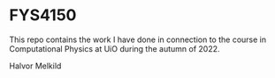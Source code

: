 # FYS4150

This repo contains the work I have done in connection to the course in Computational Physics at UiO during the autumn of 2022.

Halvor Melkild
